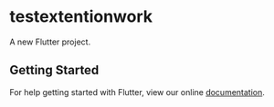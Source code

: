 # testextentionwork

A new Flutter project.

## Getting Started

For help getting started with Flutter, view our online
[documentation](https://flutter.io/).
